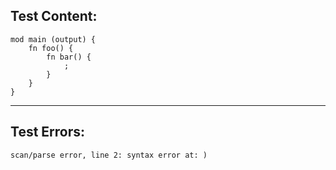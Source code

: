 
Test Content: 
-------------------------
```
mod main (output) {
    fn foo() {
        fn bar() {
            ;
        }
    }
}
```
------------------------

Test Errors:
-------------------------
```
scan/parse error, line 2: syntax error at: )
```
